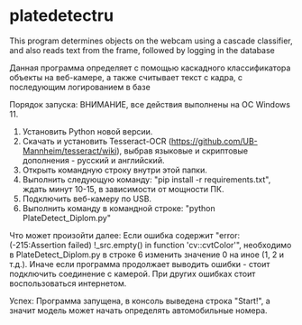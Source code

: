 # platedetectru
This program determines objects on the webcam using a cascade classifier, and also reads text from the frame, followed by logging in the database

Данная программа определяет с помощью каскадного классификатора объекты на веб-камере, а также считывает текст с кадра, с последующим логированием в базе

Порядок запуска:
ВНИМАНИЕ, все действия выполнены на ОС Windows 11.
1) Установить Python новой версии.
2) Скачать и установить Tesseract-OCR (https://github.com/UB-Mannheim/tesseract/wiki), выбрав языковые и скриптовые дополнения - русский и английский.
3) Открыть командную строку внутри этой папки.
4) Выполнить следующую команду: "pip install -r requirements.txt", ждать минут 10-15, в зависимости от мощности ПК.
5) Подключить веб-камеру по USB.
6) Выполнить команду в командной строке: "python PlateDetect_Diplom.py"

Что может произойти далее:
Если ошибка содержит "error: (-215:Assertion failed) !_src.empty() in function 'cv::cvtColor'", необходимо в PlateDetect_Diplom.py в строке 6 изменить значение 0 на иное (1, 2 и т.д.). 
Иначе если программа продолжает выводить ошибки - стоит подключить соединение с камерой.
При других ошибках стоит воспользоваться интернетом.

Успех: Программа запущена, в консоль выведена строка "Start!", а значит модель может начать определять автомобильные номера.
